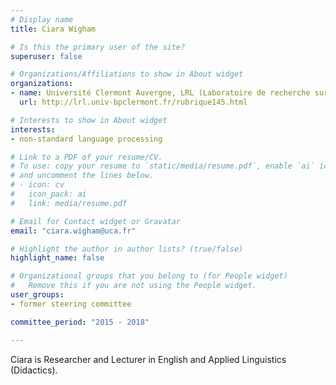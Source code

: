 ```yaml
---
# Display name
title: Ciara Wigham

# Is this the primary user of the site?
superuser: false

# Organizations/Affiliations to show in About widget
organizations:
- name: Université Clermont Auvergne, LRL (Laboratoire de recherche sur le langage)
  url: http://lrl.univ-bpclermont.fr/rubrique145.html

# Interests to show in About widget
interests:
- non-standard language processing

# Link to a PDF of your resume/CV.
# To use: copy your resume to `static/media/resume.pdf`, enable `ai` icons in `params.toml`, 
# and uncomment the lines below.
# - icon: cv
#   icon_pack: ai
#   link: media/resume.pdf

# Email for Contact widget or Gravatar
email: "ciara.wigham@uca.fr"

# Highlight the author in author lists? (true/false)
highlight_name: false

# Organizational groups that you belong to (for People widget)
#   Remove this if you are not using the People widget.
user_groups:
- former steering committee

committee_period: "2015 - 2018"

---
```


Ciara is Researcher and Lecturer in English and Applied Linguistics (Didactics).
